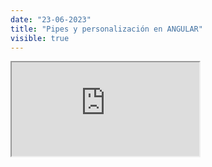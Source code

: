 ```yaml
---
date: "23-06-2023"
title: "Pipes y personalización en ANGULAR"
visible: true
---
```

<iframe src="https://www.youtube.com/embed/Okee7iaQWYY" allowfullscreen></iframe>
